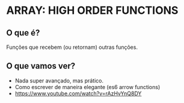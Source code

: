 # ARRAY: HIGH ORDER FUNCTIONS

## O que é?

Funções que recebem (ou retornam) outras funções.

## O que vamos ver?

- Nada super avançado, mas prático.
- Como escrever de maneira elegante (es6 arrow functions)
- https://www.youtube.com/watch?v=rAzHvYnQ8DY